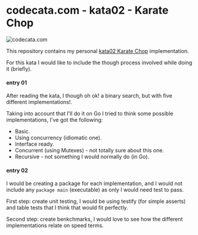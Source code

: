 # codecata.com - kata02 - Karate Chop

![codecata.com](https://imgur.com/download/CJozxMr)

This repository contains my personal [kata02 Karate Chop](http://codekata.com/kata/kata02-karate-chop/) implementation.

For this kata I would like to include the though process involved while doing it (briefly).

#### entry 01

After reading the kata, I though oh ok! a binary search, but with five different implementations!.

Taking into account that I'll do it on Go I tried to think some possible implementations, I've got the following:

- Basic.
- Using concurrency (idiomatic one).
- Interface ready.
- Concurrent (using Mutexes) - not totally sure about this one. 
- Recursive - not something I would normally do (in Go).

#### entry 02

I would be creating a package for each implementation, and I would not include any `package main` (executable) as only I would need test to pass.

First step: create unit testing, I would be using testify (for simple asserts) and table tests that I think that would fit perfectly.

Second step: create benkchmarks, I would love to see how the different implementations relate on speed terms.
